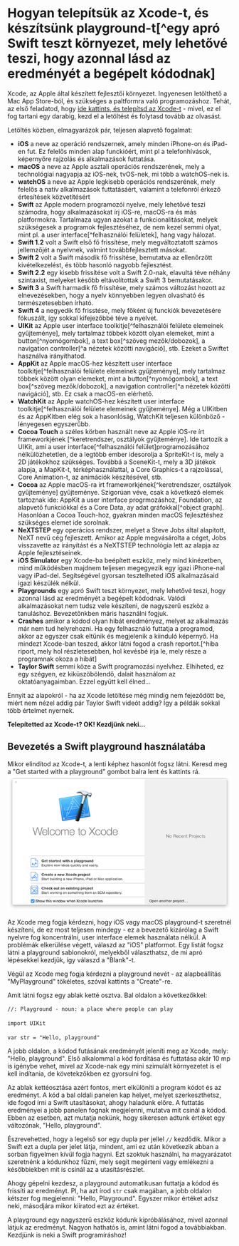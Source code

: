 # Hogyan telepítsük az Xcode-t, és készítsünk playground-t[^egy apró Swift teszt környezet, mely lehetővé teszi, hogy azonnal lásd az eredményét a begépelt kódodnak]

Xcode, az Apple által készített fejlesztői környezet. Ingyenesen letölthető a Mac App Store-ból, és szükséges a paltformra való programozáshoz. Tehát, az első feladatod, hogy [ide kattints, és telepítsd az Xcode-t](https://itunes.apple.com/us/app/xcode/id497799835?mt=12&at=10l8cn&ct=hws) - mivel, ez el fog tartani egy darabig, kezd el a letöltést és folytasd tovább az olvasást.

Letöltés közben, elmagyarázok pár, teljesen alapvető fogalmat:

- **iOS** a neve az operáció rendszernek, amely minden iPhone-on és iPad-en fut. Ez felelős minden alap funckióért, mint pl a telefonhívások, képernyőre rajzolás és alkalmazások futtatása.
- **macOS** a neve az Apple asztali operációs rendszerének, mely a technológiai nagyapja az iOS-nek, tvOS-nek, mi több a watchOS-nek is.
- **watchOS** a neve az Apple legkisebb operációs rendszerének, mely felelős a natív alkalmazások futtatásáért, valamint a telefonról érkező értesítések közvetítésért
- **Swift** az Apple modern programozói nyelve, mely lehetővé teszi számodra, hogy alkalmazásokat írj iOS-re, macOS-ra és más platformokra. Tartalmaza ugyan azokat a funkcionalitásokat, melyek szükségesek a programok fejlesztéséhez, de nem kezel semmi olyat, mint pl. a user interface[^felhasználói felületek], hang vagy hálozat.
- **Swift 1.2** volt a Swift első fő frissítése, mely megváltoztatott számos jellemzőjét a nyelvnek, valmint továbbfejlesztett másokat.
- **Swift 2** volt a Swift második fő frissítése, bemutatva az ellenőrzött kivételkezelést, és több hasonló nagyobb fejlesztést.
- **Swift 2.2** egy kisebb frissítése volt a Swift 2.0-nak, elavultá téve néhány szintaxist, melyeket később eltávolítottak a Swift 3 bemutatásakor.
- **Swift 3** a Swift harmadik fő frissítése, mely számos változást hozott az elnevezésekben, hogy a nyelv könnyebben legyen olvasható és természetesebben írható.
- **Swift 4** a negyedik fő frisstése, mely főként új funckiók bevezetésére fókuszált, így sokkal kifejezőbbé téve a nyelvet.
- **UIKit** az Apple user interface toolkitje[^felhasználói felülete elemeinek gyűjteménye], mely tartalmaz többek között olyan elemeket, mint a button[^nyomógombok], a text box[^szöveg mezők/dobozok], a navigation controller[^a nézetek közötti navigáció], stb. Ezeket a Swiftet használva irányíthatod.
- **AppKit** az Apple macOS-hez készített user interface toolkitje[^felhasználói felülete elemeinek gyűjteménye], mely tartalmaz többek között olyan elemeket, mint a button[^nyomógombok], a text box[^szöveg mezők/dobozok], a navigation controller[^a nézetek közötti navigáció], stb. Ez csak a macOS-en elérhető.
- **WatchKit** az Apple watchOS-hez készített user interface toolkitje[^felhasználói felülete elemeinek gyűjteménye]. Még a UIKitben és az AppKitben elég sok a hasonlóság, WatchKit teljesen különböző - lényegesen egyszerűbb.
- **Cocoa Touch** a széles körben használt neve az Apple iOS-re írt frameworkjének [^keretrendszer, osztályok gyűjteménye]. Ide tartozik a UIKit, ami a user interface[^felhasználói felület]programozásához nélkülözhetetlen, de a legtöbb ember idesorolja a SpriteKit-t is, mely a 2D játékokhoz szükséges. Továbbá a SceneKit-t, mely a 3D játékok alapja, a MapKit-t, térképhasználattal, a Core Graphics-t a rajzolással, Core Animation-t, az animációk készítésével, stb.
- **Cocoa** az Apple macOS-ra írt frameworkjének[^keretrendszer, osztályok gyűjteménye] gyűjteménye. Szigorúan véve, csak a következő elemek tartoznak ide: AppKit a user interface progrmozáshoz, Foundation, az alapvető funkciókkal és a Core Data, ay adat gráfokkal[^object graph]. Hasonlóan a Cocoa Touch-hoz, gyakran minden macOS fejlesztéshez szükséges elemet ide sorolnak.
- **NeXTSTEP** egy operácios rendszer, melyet a Steve Jobs által alapított, NeXT nevű cég fejleszett. Amikor az Apple megvásárolta a céget, Jobs visszavette az irányítást és a NeXTSTEP technológia lett az alapja az Apple fejlesztéseinek.
- **iOS Simulator** egy Xcode-ba beépített eszköz, mely mind kinézetben, mind működésben majdnem teljesen megegyezik egy igazi iPhone-nal vagy iPad-del. Segítségével gyorsan tesztelheted iOS alkalmazásaid igazi készülék nélkül.
- **Playgrounds** egy apró Swift teszt környezet, mely lehetővé teszi, hogy azonnal lásd az eredményét a begépelt kódodnak. Valódi alkalmazásokat nem tudsz vele készíteni, de nagyszerű eszköz a tanuláshoz. Bevezetőnkben máris használni fogjuk.
- **Crashes** amikor a kódod olyan hibát eredményez, melyet az alkalmazás már nem tud helyrehozni. Ha egy felhasználó futtatja a programod, akkor az egyszer csak eltűnik és megjelenik a kiinduló képernyő. Ha mindezt Xcode-ban teszed, akkor látni fogod a crash reportot.[^hiba riport, mely hol részletesebben, hol kevésbé írja le, mely része a programnak okoza a hibát]
- **Taylor Swift** semmi köze a Swift programozási nyelvhez. Elhiheted, ez egy szégyen, ez kiküszöbölendő, dalait használom az oktatóanyagaimban. Ezzel együtt kell élned...

 Ennyit az alapokról - ha az Xcode letöltése még mindig nem fejeződött be, miért nem nézel addig pár Taylor Swift videót addig? Így a példák sokkal több értelmet nyernek.

**Telepítetted az Xcode-t? OK! Kezdjünk neki…**

## Bevezetés a Swift playground használatába

Mikor elindítod az Xcode-t, a lenti képhez hasonlót fogsz látni. Keresd meg a "Get started with a playground" gombot balra lent és kattints rá.
![Mikor elindítod az Xcode-t, arra a kérdésre, hogy milyen típusú projektet szeretnél készíteni, válaszolj:  "Get Started with a Playground".](0-1.png)

Az Xcode meg fogja kérdezni, hogy iOS vagy macOS playground-t szeretnél készíteni, de ez most teljesen mindegy - ez a bevezető kizárólag a Swift nyelvre fog koncentrálni, user interface elemek használata nélkül. A problémák elkerülése végett, válaszd az "iOS" platformot.   Egy listát fogsz látni a playground sablonokról, melyekből választhatsz, de mi apró lépésekkel kezdjük, így válaszd a "Blank"-t.

Végül az Xcode meg fogja kérdezni a playground nevét - az alapbeállítás "MyPlayground" tökéletes, szóval kattints a "Create"-re.

Amit látni fogsz egy ablak ketté osztva. Bal oldalon a következőkkel:

    //: Playground - noun: a place where people can play

    import UIKit

    var str = "Hello, playground"

A jobb oldalon, a kódod futásának eredményét jeleníti meg az Xcode, mely: "Hello, playground". Első alkalommal a kód fordítása és futtatása akár 10 mp is igénybe vehet, mivel az Xcode-nak egy mini szimulált környezetet is el kell indítania, de követekzőkben ez gyorsulni fog.

Az ablak kettéosztása azért fontos, mert elkülöníti a program kódot és az eredményt. A kód a bal oldali panelen kap helyet, melyet szerkeszthetsz, ide fogod írni a Swift utasításokat, ahogy haladunk előre. A futtatás eredményei a jobb panelen fognak megjelenni, mutatva mit csinál a kódod. Ebben az esetben, azt mutatja nekünk, hogy sikeresen adtunk értéket egy változónak, "Hello, playground".

Észrevehetted, hogy a legelső sor egy dupla per jellel `//` kezdődik. Mikor a Swift ezt a dupla per jelet látja, mindent, ami ez után következik abban a sorban figyelmen kívül fogja hagyni. Ezt szoktuk használni, ha magyarázatot szeretnénk a kódunkhoz fűzni, mely segít megérteni vagy emlékezni a későbbiekben mit is csinál az a utasításrészlet. 

Ahogy gépelni kezdesz, a playground automatikusan futtatja a kódod és frissíti az eredményt. Pl, ha azt írod `str` csak magában, a jobb oldalon kétszer fog megjelenni: "Hello, Playground". Egyszer mikor értéket adsz neki, másodjára mikor kiíratod ezt az értéket.

A playground egy nagyszerű eszköz kódunk kipróbálásához, mivel azonnal látjuk az eredményt. Nagyon hathatós is, amint látni fogod a továbbiakban. Kezdjünk is neki a Swift programíráshoz!

